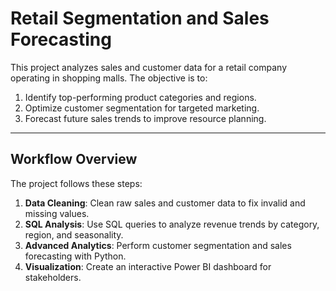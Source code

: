 # Retail Segmentation and Sales Forecasting
This project analyzes sales and customer data for a retail company operating in shopping malls. The objective is to:
1. Identify top-performing product categories and regions.
2. Optimize customer segmentation for targeted marketing.
3. Forecast future sales trends to improve resource planning.
---
## Workflow Overview
The project follows these steps:

1. **Data Cleaning**: Clean raw sales and customer data to fix invalid and missing values.
2. **SQL Analysis**: Use SQL queries to analyze revenue trends by category, region, and seasonality.
3. **Advanced Analytics**: Perform customer segmentation and sales forecasting with Python.
4. **Visualization**: Create an interactive Power BI dashboard for stakeholders.
